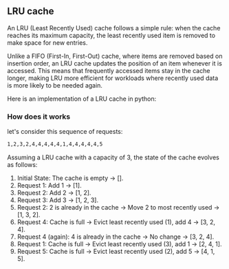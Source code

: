 ## LRU cache

An LRU (Least Recently Used) cache follows a simple rule: when the cache reaches its maximum capacity, the least recently used item is removed to make space for new entries.

Unlike a FIFO (First-In, First-Out) cache, where items are removed based on insertion order, an LRU cache updates the position of an item whenever it is accessed. This means that frequently accessed items stay in the cache longer, making LRU more efficient for workloads where recently used data is more likely to be needed again.

Here is an implementation of a LRU cache in python:

### How does it works

let's consider this sequence of requests:

```sh
1,2,3,2,4,4,4,4,4,1,4,4,4,4,4,5
```

Assuming a LRU cache with a capacity of 3, the state of the cache evolves as follows:

1.  Initial State: The cache is empty → [].
2.  Request 1: Add 1 → [1].
3.  Request 2: Add 2 → [1, 2].
4.  Request 3: Add 3 → [1, 2, 3].
5.  Request 2: 2 is already in the cache → Move 2 to most recently used → [1, 3, 2].
6.  Request 4: Cache is full → Evict least recently used (1), add 4 → [3, 2, 4].
7.  Request 4 (again): 4 is already in the cache → No change → [3, 2, 4].
8.  Request 1: Cache is full → Evict least recently used (3), add 1 → [2, 4, 1].
9.  Request 5: Cache is full → Evict least recently used (2), add 5 → [4, 1, 5].
